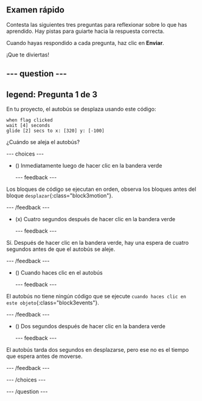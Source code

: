 ## Examen rápido

Contesta las siguientes tres preguntas para reflexionar sobre lo que has aprendido. Hay pistas para guiarte hacia la respuesta correcta.

Cuando hayas respondido a cada pregunta, haz clic en **Enviar**.

¡Que te diviertas!

--- question ---
---
legend: Pregunta 1 de 3
---

En tu proyecto, el autobús se desplaza usando este código:

```blocks3
when flag clicked 
wait [4] seconds
glide [2] secs to x: [320] y: [-100]
```

¿Cuándo se aleja el autobús?

--- choices ---

- () Inmediatamente luego de hacer clic en la bandera verde

  --- feedback ---

Los bloques de código se ejecutan en orden, observa los bloques antes del bloque `desplazar`{:class="block3motion"}.

  --- /feedback ---

- (x) Cuatro segundos después de hacer clic en la bandera verde

  --- feedback ---

Sí. Después de hacer clic en la bandera verde, hay una espera de cuatro segundos antes de que el autobús se aleje.

  --- /feedback ---

- () Cuando haces clic en el autobús

  --- feedback ---

El autobús no tiene ningún código que se ejecute `cuando haces clic en este objeto`{:class="block3events"}.

  --- /feedback ---

- () Dos segundos después de hacer clic en la bandera verde

  --- feedback ---

El autobús tarda dos segundos en desplazarse, pero ese no es el tiempo que espera antes de moverse.

  --- /feedback ---

--- /choices ---

--- /question ---
